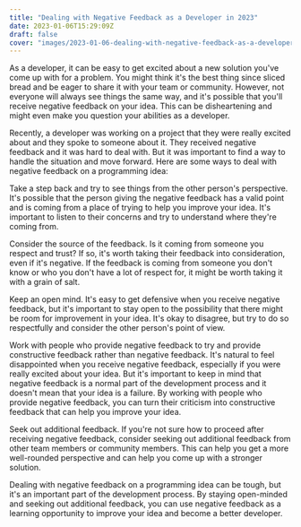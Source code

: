```yaml
---
title: "Dealing with Negative Feedback as a Developer in 2023"
date: 2023-01-06T15:29:09Z
draft: false
cover: "images/2023-01-06-dealing-with-negative-feedback-as-a-developer.webp"
---
```


As a developer, it can be easy to get excited about a new solution you've come up with for a problem. You might think it's the best thing since sliced bread and be eager to share it with your team or community. However, not everyone will always see things the same way, and it's possible that you'll receive negative feedback on your idea. This can be disheartening and might even make you question your abilities as a developer.

Recently, a developer was working on a project that they were really excited about and they spoke to someone about it. They received negative feedback and it was hard to deal with. But it was important to find a way to handle the situation and move forward. Here are some ways to deal with negative feedback on a programming idea:

Take a step back and try to see things from the other person's perspective. It's possible that the person giving the negative feedback has a valid point and is coming from a place of trying to help you improve your idea. It's important to listen to their concerns and try to understand where they're coming from.

Consider the source of the feedback. Is it coming from someone you respect and trust? If so, it's worth taking their feedback into consideration, even if it's negative. If the feedback is coming from someone you don't know or who you don't have a lot of respect for, it might be worth taking it with a grain of salt.

Keep an open mind. It's easy to get defensive when you receive negative feedback, but it's important to stay open to the possibility that there might be room for improvement in your idea. It's okay to disagree, but try to do so respectfully and consider the other person's point of view.

Work with people who provide negative feedback to try and provide constructive feedback rather than negative feedback. It's natural to feel disappointed when you receive negative feedback, especially if you were really excited about your idea. But it's important to keep in mind that negative feedback is a normal part of the development process and it doesn't mean that your idea is a failure. By working with people who provide negative feedback, you can turn their criticism into constructive feedback that can help you improve your idea.

Seek out additional feedback. If you're not sure how to proceed after receiving negative feedback, consider seeking out additional feedback from other team members or community members. This can help you get a more well-rounded perspective and can help you come up with a stronger solution.

Dealing with negative feedback on a programming idea can be tough, but it's an important part of the development process. By staying open-minded and seeking out additional feedback, you can use negative feedback as a learning opportunity to improve your idea and become a better developer.
